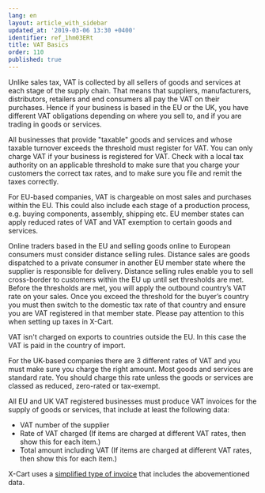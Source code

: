 ```yaml
---
lang: en
layout: article_with_sidebar
updated_at: '2019-03-06 13:30 +0400'
identifier: ref_1hm03ERt
title: VAT Basics
order: 110
published: true
---
```

Unlike sales tax, VAT is collected by all sellers of goods and services at each stage of the supply chain. That means that suppliers, manufacturers, distributors, retailers and end consumers all pay the VAT on their purchases. Hence if your business is based in the EU or the UK, you have different VAT obligations depending on where you sell to, and if you are trading in goods or services. 

All businesses that provide "taxable" goods and services and whose taxable turnover exceeds the threshold must register for VAT. You can only charge VAT if your business is registered for VAT. Check with a local tax authority on an applicable threshold to make sure that you charge your customers the correct tax rates, and to make sure you file and remit the taxes correctly.

For EU-based companies, VAT is chargeable on most sales and purchases within the EU. This could also include each stage of a production process, e.g. buying components, assembly, shipping etc. EU member states can apply reduced rates of VAT and VAT exemption to certain goods and services. 

Online traders based in the EU and selling goods online to European consumers must consider distance selling rules. Distance sales are goods dispatched to a private consumer in another EU member state where the supplier is responsible for delivery. Distance selling rules enable you to sell cross-border to customers within the EU up until set thresholds are met. Before the thresholds are met, you will apply the outbound country’s VAT rate on your sales. Once you exceed the threshold for the buyer’s country you must then switch to the domestic tax rate of that country and ensure you are VAT registered in that member state. Please pay attention to this when setting up taxes in X-Cart.

VAT isn't charged on exports to countries outside the EU. In this case the VAT is paid in the country of import. 

For the UK-based companies there are 3 different rates of VAT and you must make sure you charge the right amount. Most goods and services are standard rate. You should charge this rate unless the goods or services are classed as reduced, zero-rated or tax-exempt.

All EU and UK VAT registered businesses must produce VAT invoices for the supply of goods or services, that include at least the following data:
- VAT number of the supplier
- Rate of VAT charged (If items are charged at different VAT rates, then show this for each item.)
- Total amount including VAT (If items are charged at different VAT rates, then show this for each item.)

X-Cart uses a [simplified type of invoice](https://www.gov.uk/vat-record-keeping/vat-invoices "UK and EU Taxes") that includes the abovementioned data.
